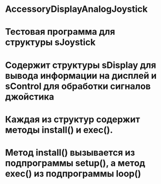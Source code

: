 # AccessoryDisplayAnalogJoystick
# Тестовая программа для структуры sJoystick
# Содержит структуры sDisplay для вывода информации на дисплей и sControl для обработки сигналов джойстика
# Каждая из структур содержит методы install() и exec().
# Метод install() вызывается из подпрограммы setup(), а метод exec() из подпрограммы loop()
